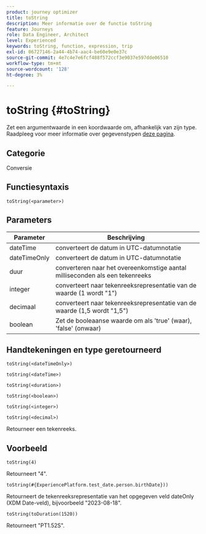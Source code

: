 ```yaml
---
product: journey optimizer
title: toString
description: Meer informatie over de functie toString
feature: Journeys
role: Data Engineer, Architect
level: Experienced
keywords: toString, function, expression, trip
exl-id: 06727146-2a44-4b74-aac4-be60e9e0e37c
source-git-commit: 4e7c4e7e6fcf488f572ccf3e9037e597dde06510
workflow-type: tm+mt
source-wordcount: '128'
ht-degree: 3%

---
```


# toString {#toString}

Zet een argumentwaarde in een koordwaarde om, afhankelijk van zijn type. Raadpleeg voor meer informatie over gegevenstypen [deze pagina](../expression/data-types.md).

## Categorie

Conversie

## Functiesyntaxis

`toString(<parameter>)`

## Parameters

| Parameter | Beschrijving |
|--- |--- |
| dateTime | converteert de datum in UTC-datumnotatie |
| dateTimeOnly | converteert de datum in UTC-datumnotatie |
| duur | converteren naar het overeenkomstige aantal milliseconden als een tekenreeks |
| integer | converteert naar tekenreeksrepresentatie van de waarde (1 wordt &quot;1&quot;) |
| decimaal | converteert naar tekenreeksrepresentatie van de waarde (1,5 wordt &quot;1,5&quot;) |
| boolean | Zet de booleaanse waarde om als &#39;true&#39; (waar), &#39;false&#39; (onwaar) |

## Handtekeningen en type geretourneerd

`toString(<dateTimeOnly>)`

`toString(<dateTime>)`

`toString(<duration>)`

`toString(<boolean>)`

`toString(<integer>)`

`toString(<decimal>)`

Retourneer een tekenreeks.

## Voorbeeld

`toString(4)`

Retourneert &quot;4&quot;.

`toString(#{ExperiencePlatform.test_date.person.birthDate}))`

Retourneert de tekenreeksrepresentatie van het opgegeven veld dateOnly (XDM Date-veld), bijvoorbeeld &quot;2023-08-18&quot;.

`toString(toDuration(1520))`

Retourneert &quot;PT1.52S&quot;.
